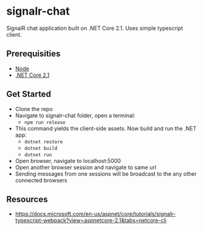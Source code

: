 # signalr-chat
SignalR chat application built on .NET Core 2.1.  Uses simple typescript client.


## Prerequisities

  * [Node](https://nodejs.org/en/download/)
  * [.NET Core 2.1](https://www.microsoft.com/net/download/dotnet-core/2.1)

## Get Started

* Clone the repo
* Navigate to signalr-chat folder, open a terminal:
  - `npm run release`
* This command yields the client-side assets.  Now build and run the .NET app:
  - `dotnet restore`
  - `dotnet build`
  - `dotnet run`
* Open browser, navigate to localhost:5000
* Open another browser session and navigate to same url
* Sending messages from one sessions will be broadcast to the any other connected browsers


## Resources

- https://docs.microsoft.com/en-us/aspnet/core/tutorials/signalr-typescript-webpack?view=aspnetcore-2.1&tabs=netcore-cli
